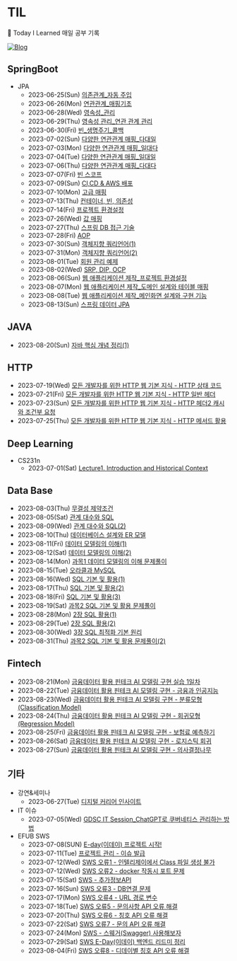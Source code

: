 # TIL
📝 Today I Learned 매일 공부 기록 

[![Blog](https://img.shields.io/badge/Velog-@chhaewxn-green.svg)](https://velog.io/@chhaewxn)

## SpringBoot
- JPA
  - 2023-06-25(Sun) [의존관계_자동 주입](https://github.com/chhaewxn/TIL/blob/main/Springboot/%EC%8A%A4%ED%94%84%EB%A7%81%20%ED%95%B5%EC%8B%AC%20%EC%9B%90%EB%A6%AC_%EC%9D%98%EC%A1%B4%EA%B4%80%EA%B3%84%20%EC%9E%90%EB%8F%99%20%EC%A3%BC%EC%9E%85.md) 
  - 2023-06-26(Mon) [연관관계_매핑기초](https://github.com/chhaewxn/TIL/blob/main/Springboot/%EC%97%B0%EA%B4%80%EA%B4%80%EA%B3%84_%EB%A7%A4%ED%95%91%EA%B8%B0%EC%B4%88.md)
  - 2023-06-28(Wed) [영속성_관리](https://github.com/chhaewxn/TIL/blob/main/Springboot/%EC%98%81%EC%86%8D%EC%84%B1_%EA%B4%80%EB%A6%AC.md)
  - 2023-06-29(Thu) [영속성 관리_연관 관계 관리](https://github.com/chhaewxn/TIL/blob/main/Springboot/%EC%98%81%EC%86%8D%EC%84%B1%20%EA%B4%80%EB%A6%AC_%EC%97%B0%EA%B4%80%20%EA%B4%80%EA%B3%84%20%EA%B4%80%EB%A6%AC.md)
  - 2023-06-30(Fri) [빈_생명주기_콜백](https://github.com/chhaewxn/TIL/blob/main/Springboot/%EB%B9%88%20%EC%83%9D%EB%AA%85%EC%A3%BC%EA%B8%B0%20%EC%BD%9C%EB%B0%B1.md)
  - 2023-07-02(Sun) [다양한 연관관계 매핑_다대일](https://github.com/chhaewxn/TIL/blob/main/Springboot/%EB%8B%A4%EC%96%91%ED%95%9C%20%EC%97%B0%EA%B4%80%EA%B4%80%EA%B3%84%20%EB%A7%A4%ED%95%91_%EB%8B%A4%EB%8C%80%EC%9D%BC.md)
  - 2023-07-03(Mon) [다양한 연관관계 매핑_일대다](https://github.com/chhaewxn/TIL/blob/main/Springboot/%EB%8B%A4%EC%96%91%ED%95%9C%20%EC%97%B0%EA%B4%80%EA%B4%80%EA%B3%84%20%EB%A7%A4%ED%95%91_%EC%9D%BC%EB%8C%80%EB%8B%A4.md)
  - 2023-07-04(Tue) [다양한 연관관계 매핑_일대일](https://github.com/chhaewxn/TIL/blob/main/Springboot/%EB%8B%A4%EC%96%91%ED%95%9C%20%EC%97%B0%EA%B4%80%EA%B4%80%EA%B3%84%20%EB%A7%A4%ED%95%91_%EC%9D%BC%EB%8C%80%EC%9D%BC.md)
  - 2023-07-06(Thu) [다양한 연관관계 매핑_다대다](https://github.com/chhaewxn/TIL/blob/main/Springboot/%EB%8B%A4%EC%96%91%ED%95%9C%20%EC%97%B0%EA%B4%80%EA%B4%80%EA%B3%84%20%EB%A7%A4%ED%95%91_%EB%8B%A4%EB%8C%80%EB%8B%A4.md)
  - 2023-07-07(Fri) [빈 스코프](https://github.com/chhaewxn/TIL/blob/main/Springboot/%EB%B9%88%20%EC%8A%A4%EC%BD%94%ED%94%84.md)
  - 2023-07-09(Sun) [CI,CD & AWS 배포](https://github.com/chhaewxn/TIL/blob/main/Springboot/CI%2CCD%20%26%20AWS%20%EB%B0%B0%ED%8F%AC.md)
  - 2023-07-10(Mon) [고급 매핑](https://github.com/chhaewxn/TIL/blob/main/Springboot/%EA%B3%A0%EA%B8%89%20%EB%A7%A4%ED%95%91.md)
  - 2023-07-13(Thu) [컨테이너, 빈, 의존성](https://github.com/chhaewxn/TIL/blob/main/Springboot/%EC%BB%A8%ED%85%8C%EC%9D%B4%EB%84%88%2C%20%EB%B9%88%2C%20%EC%9D%98%EC%A1%B4%EC%84%B1.md)
  - 2023-07-14(Fri) [프로젝트 환경설정](https://github.com/chhaewxn/TIL/blob/main/Springboot/%ED%94%84%EB%A1%9C%EC%A0%9D%ED%8A%B8%20%ED%99%98%EA%B2%BD%EC%84%A4%EC%A0%95.md)
  - 2023-07-26(Wed) [값 매핑](https://github.com/chhaewxn/TIL/blob/main/Springboot/%EA%B0%92%20%EB%A7%A4%ED%95%91.md)
  - 2023-07-27(Thu) [스프링 DB 접근 기술](https://github.com/chhaewxn/TIL/blob/main/Springboot/%EC%8A%A4%ED%94%84%EB%A7%81%20DB%20%EC%A0%91%EA%B7%BC%20%EA%B8%B0%EC%88%A0.md)
  - 2023-07-28(Fri) [AOP](https://github.com/chhaewxn/TIL/blob/main/Springboot/AOP.md)
  - 2023-07-30(Sun) [객체지향 쿼리언어(1)](https://github.com/chhaewxn/TIL/blob/main/Springboot/%EA%B0%9D%EC%B2%B4%EC%A7%80%ED%96%A5%20%EC%BF%BC%EB%A6%AC%EC%96%B8%EC%96%B4(1).md)
  - 2023-07-31(Mon) [객체지향 쿼리언어(2)](https://github.com/chhaewxn/TIL/blob/main/Springboot/%EA%B0%9D%EC%B2%B4%EC%A7%80%ED%96%A5%20%EC%BF%BC%EB%A6%AC%EC%96%B8%EC%96%B4(2).md)
  - 2023-08-01(Tue) [회원 관리 예제](https://github.com/chhaewxn/TIL/blob/main/Springboot/%ED%9A%8C%EC%9B%90%20%EA%B4%80%EB%A6%AC%20%EC%98%88%EC%A0%9C.md)
  - 2023-08-02(Wed) [SRP, DIP, OCP](https://github.com/chhaewxn/TIL/blob/main/Springboot/SRP%2C%20DIP%2C%20OCP.md)
  - 2023-08-06(Sun) [웹 애플리케이션 제작_프로젝트 환경설정](https://github.com/chhaewxn/TIL/blob/main/Springboot/%EC%9B%B9%20%EC%95%A0%ED%94%8C%EB%A6%AC%EC%BC%80%EC%9D%B4%EC%85%98%20%EC%A0%9C%EC%9E%91_%ED%94%84%EB%A1%9C%EC%A0%9D%ED%8A%B8%20%ED%99%98%EA%B2%BD%EC%84%A4%EC%A0%95.md)
  - 2023-08-07(Mon) [웹 애플리케이션 제작_도메인 설계와 테이블 매핑](https://github.com/chhaewxn/TIL/blob/main/Springboot/%EC%9B%B9%20%EC%95%A0%ED%94%8C%EB%A6%AC%EC%BC%80%EC%9D%B4%EC%85%98%20%EC%A0%9C%EC%9E%91_%EB%8F%84%EB%A9%94%EC%9D%B8%20%EB%AA%A8%EB%8D%B8%EA%B3%BC%20%ED%85%8C%EC%9D%B4%EB%B8%94%20%EC%84%A4%EA%B3%84.md)
  - 2023-08-08(Tue) [웹 애플리케이션 제작_메인화면 설계와 구현 기능](https://github.com/chhaewxn/TIL/blob/main/Springboot/%EC%9B%B9%20%EC%95%A0%ED%94%8C%EB%A6%AC%EC%BC%80%EC%9D%B4%EC%85%98%20%EC%A0%9C%EC%9E%91_%EB%A9%94%EC%9D%B8%ED%99%94%EB%A9%B4%EA%B3%BC%20%EA%B5%AC%ED%98%84%20%EA%B8%B0%EB%8A%A5.md)
  - 2023-08-13(Sun) [스프링 데이터 JPA](https://github.com/chhaewxn/TIL/blob/main/Springboot/%EC%8A%A4%ED%94%84%EB%A7%81%20%EB%8D%B0%EC%9D%B4%ED%84%B0%20JPA.md)
 
## JAVA
- 2023-08-20(Sun) [자바 핵심 개념 정리(1)](https://github.com/chhaewxn/TIL/blob/main/Java/%EC%9E%90%EB%B0%94%20%ED%95%B5%EC%8B%AC%20%EA%B0%9C%EB%85%90%20%EC%A0%95%EB%A6%AC(1).md)

## HTTP
- 2023-07-19(Wed) [모든 개발자를 위한 HTTP 웹 기본 지식 - HTTP 상태 코드](https://github.com/chhaewxn/TIL/blob/main/HTTP/%EB%AA%A8%EB%93%A0%20%EA%B0%9C%EB%B0%9C%EC%9E%90%EB%A5%BC%20%EC%9C%84%ED%95%9C%20HTTP%20%EC%9B%B9%20%EA%B8%B0%EB%B3%B8%20%EC%A7%80%EC%8B%9D%20-%20HTTP%20%EC%83%81%ED%83%9C%20%EC%BD%94%EB%93%9C.md)
- 2023-07-21(Fri) [모든 개발자를 위한 HTTP 웹 기본 지식 - HTTP 일반 헤더](https://github.com/chhaewxn/TIL/blob/main/HTTP/%EB%AA%A8%EB%93%A0%20%EA%B0%9C%EB%B0%9C%EC%9E%90%EB%A5%BC%20%EC%9C%84%ED%95%9C%20HTTP%20%EC%9B%B9%20%EA%B8%B0%EB%B3%B8%20%EC%A7%80%EC%8B%9D%20-%20HTTP%20%EC%9D%BC%EB%B0%98%20%ED%97%A4%EB%8D%94.md)
- 2023-07-23(Sun) [모든 개발자를 위한 HTTP 웹 기본 지식 - HTTP 헤더2 캐시와 조건부 요청](https://github.com/chhaewxn/TIL/blob/main/HTTP/%EB%AA%A8%EB%93%A0%20%EA%B0%9C%EB%B0%9C%EC%9E%90%EB%A5%BC%20%EC%9C%84%ED%95%9C%20HTTP%20%EC%9B%B9%20%EA%B8%B0%EB%B3%B8%20%EC%A7%80%EC%8B%9D%20-%20HTTP%20%ED%97%A4%EB%8D%942%20%EC%BA%90%EC%8B%9C%EC%99%80%20%EC%A1%B0%EA%B1%B4%EB%B6%80%20%EC%9A%94%EC%B2%AD.md)
- 2023-07-25(Thu) [모든 개발자를 위한 HTTP 웹 기본 지식 - HTTP 메서드 활용](https://github.com/chhaewxn/TIL/blob/main/HTTP/%EB%AA%A8%EB%93%A0%20%EA%B0%9C%EB%B0%9C%EC%9E%90%EB%A5%BC%20%EC%9C%84%ED%95%9C%20HTTP%20%EC%9B%B9%20%EA%B8%B0%EB%B3%B8%20%EC%A7%80%EC%8B%9D%20-%20HTTP%20%EB%A9%94%EC%84%9C%EB%93%9C%20%ED%99%9C%EC%9A%A9.md)

## Deep Learning
- CS231n
  - 2023-07-01(Sat) [Lecture1. Introduction and Historical Context](https://github.com/chhaewxn/TIL/blob/main/Deep%20Learning/CS231n/Lecture1.md)

##  Data Base
- 2023-08-03(Thu) [무결성 제약조건](https://github.com/chhaewxn/TIL/blob/main/DB/%EB%AC%B4%EA%B2%B0%EC%84%B1%20%EC%A0%9C%EC%95%BD%EC%A1%B0%EA%B1%B4.md)
- 2023-08-05(Sat) [관계 대수와 SQL](https://github.com/chhaewxn/TIL/blob/main/DB/%EA%B4%80%EA%B3%84%20%EB%8C%80%EC%88%98%EC%99%80%20SQL.md)
- 2023-08-09(Wed) [관계 대수와 SQL(2)](https://github.com/chhaewxn/TIL/blob/main/DB/%EA%B4%80%EA%B3%84%20%EB%8C%80%EC%88%98%EC%99%80%20SQL(2).md)
- 2023-08-10(Thu) [데이터베이스 설계와 ER 모델](https://github.com/chhaewxn/TIL/blob/main/DB/%EB%8D%B0%EC%9D%B4%ED%84%B0%EB%B2%A0%EC%9D%B4%EC%8A%A4%20%EC%84%A4%EA%B3%84%EC%9D%98%20%EA%B0%9C%EC%9A%94.md)
- 2023-08-11(Fri) [데이터 모델링의 이해(1)](https://github.com/chhaewxn/TIL/blob/main/DB/%EB%8D%B0%EC%9D%B4%ED%84%B0%20%EB%AA%A8%EB%8D%B8%EB%A7%81%EC%9D%98%20%EC%9D%B4%ED%95%B4.md)
- 2023-08-12(Sat) [데이터 모델링의 이해(2)](https://github.com/chhaewxn/TIL/blob/main/DB/%EB%8D%B0%EC%9D%B4%ED%84%B0%20%EB%AA%A8%EB%8D%B8%EB%A7%81.md)
- 2023-08-14(Mon) [과목1 데이터 모델링의 이해 문제풀이](https://github.com/chhaewxn/TIL/blob/main/DB/%EA%B3%BC%EB%AA%A91%20%EB%8D%B0%EC%9D%B4%ED%84%B0%20%EB%AA%A8%EB%8D%B8%EB%A7%81%EC%9D%98%20%EC%9D%B4%ED%95%B4%20%EB%AC%B8%EC%A0%9C%ED%92%80%EC%9D%B4.md)
- 2023-08-15(Tue) [오라클과 MySQL](https://github.com/chhaewxn/TIL/blob/main/DB/%EC%98%A4%EB%9D%BC%ED%81%B4%EA%B3%BC%20MySQL.md)
- 2023-08-16(Wed) [SQL 기본 및 활용(1)](https://github.com/chhaewxn/TIL/blob/main/DB/SQL%20%EA%B8%B0%EB%B3%B8%20%EB%B0%8F%20%ED%99%9C%EC%9A%A9(1).md)
- 2023-08-17(Thu) [SQL 기본 및 활용(2)](https://github.com/chhaewxn/TIL/blob/main/DB/SQL%20%EA%B8%B0%EB%B3%B8%20%EB%B0%8F%20%ED%99%9C%EC%9A%A9(2).md)
- 2023-08-18(Fri) [SQL 기본 및 활용(3)](https://github.com/chhaewxn/TIL/blob/main/DB/SQL%20%EA%B8%B0%EB%B3%B8%20%EB%B0%8F%20%ED%99%9C%EC%9A%A9(3).md)
- 2023-08-19(Sat) [과목2 SQL 기본 및 활용 문제풀이](https://github.com/chhaewxn/TIL/blob/main/DB/%EA%B3%BC%EB%AA%A92%20SQL%20%EA%B8%B0%EB%B3%B8%20%EB%B0%8F%20%ED%99%9C%EC%9A%A9%20%EB%AC%B8%EC%A0%9C%ED%92%80%EC%9D%B4.md)
- 2023-08-28(Mon) [2장 SQL 활용(1)](https://github.com/chhaewxn/TIL/blob/main/DB/2%EC%9E%A5%20SQL%20%ED%99%9C%EC%9A%A9(1).md)
- 2023-08-29(Tue) [2장 SQL 활용(2)](https://github.com/chhaewxn/TIL/blob/main/DB/2%EC%9E%A5%20SQL%20%ED%99%9C%EC%9A%A9(2).md)
- 2023-08-30(Wed) [3장 SQL 최적화 기본 원리](https://github.com/chhaewxn/TIL/blob/main/DB/3%EC%9E%A5%20SQL%20%EC%B5%9C%EC%A0%81%ED%99%94%20%EA%B8%B0%EB%B3%B8%20%EC%9B%90%EB%A6%AC.md)
- 2023-08-31(Thu) [과목2 SQL 기본 및 활용 문제풀이(2)](https://github.com/chhaewxn/TIL/blob/main/DB/SQL%20%EA%B8%B0%EB%B3%B8%20%EB%B0%8F%20%ED%99%9C%EC%9A%A9%20%EB%AC%B8%EC%A0%9C%ED%92%80%EC%9D%B4(2).md)

## Fintech
- 2023-08-21(Mon) [금융데이터 활용 핀테크 AI 모델링 구현 실습 1일차](https://github.com/chhaewxn/TIL/blob/main/Fintech/%EA%B8%88%EC%9C%B5%EB%8D%B0%EC%9D%B4%ED%84%B0%20%ED%99%9C%EC%9A%A9%20%ED%95%80%ED%85%8C%ED%81%AC%20AI%20%EB%AA%A8%EB%8D%B8%EB%A7%81%20%EA%B5%AC%ED%98%84%20%EC%8B%A4%EC%8A%B5%201%EC%9D%BC%EC%B0%A8.md)
- 2023-08-22(Tue) [금융데이터 활용 핀테크 AI 모델링 구현 - 금융과 인공지능](https://github.com/chhaewxn/TIL/blob/main/Fintech/%EA%B8%88%EC%9C%B5%EB%8D%B0%EC%9D%B4%ED%84%B0%20%ED%99%9C%EC%9A%A9%20%ED%95%80%ED%85%8C%ED%81%AC%20AI%20%EB%AA%A8%EB%8D%B8%EB%A7%81%20%EA%B5%AC%ED%98%84%20-%20%EA%B8%88%EC%9C%B5%EA%B3%BC%20%EC%9D%B8%EA%B3%B5%EC%A7%80%EB%8A%A5.md)
- 2023-08-23(Wed) [금융데이터 활용 핀테크 AI 모델링 구현 - 분류모형(Classification Model)](https://github.com/chhaewxn/TIL/blob/main/Fintech/%EA%B8%88%EC%9C%B5%EB%8D%B0%EC%9D%B4%ED%84%B0%20%ED%99%9C%EC%9A%A9%20%ED%95%80%ED%85%8C%ED%81%AC%20AI%20%EB%AA%A8%EB%8D%B8%EB%A7%81%20%EA%B5%AC%ED%98%84%20-%20%EB%B6%84%EB%A5%98%EB%AA%A8%ED%98%95(Classification%20Model).md)
- 2023-08-24(Thu) [금융데이터 활용 핀테크 AI 모델링 구현 - 회귀모형(Regression Model)](https://github.com/chhaewxn/TIL/blob/main/Fintech/%EA%B8%88%EC%9C%B5%EB%8D%B0%EC%9D%B4%ED%84%B0%20%ED%99%9C%EC%9A%A9%20%ED%95%80%ED%85%8C%ED%81%AC%20AI%20%EB%AA%A8%EB%8D%B8%EB%A7%81%20%EA%B5%AC%ED%98%84%20-%20%ED%9A%8C%EA%B7%80%EB%AA%A8%ED%98%95(Regression%20Model).md)
- 2023-08-25(Fri) [금융데이터 활용 핀테크 AI 모델링 구현 - 보험료 예측하기](https://github.com/chhaewxn/TIL/blob/main/Fintech/%EA%B8%88%EC%9C%B5%EB%8D%B0%EC%9D%B4%ED%84%B0%20%ED%99%9C%EC%9A%A9%20%ED%95%80%ED%85%8C%ED%81%AC%20AI%20%EB%AA%A8%EB%8D%B8%EB%A7%81%20%EA%B5%AC%ED%98%84%20%EC%8B%A4%EC%8A%B5%20-%20%EB%B3%B4%ED%97%98%EB%A3%8C%20%EC%98%88%EC%B8%A1%ED%95%98%EA%B8%B0.md)
- 2023-08-26(Sat) [금융데이터 활용 핀테크 AI 모델링 구현 - 로지스틱 회귀](https://github.com/chhaewxn/TIL/blob/main/Fintech/%EA%B8%88%EC%9C%B5%EB%8D%B0%EC%9D%B4%ED%84%B0%20%ED%99%9C%EC%9A%A9%20%ED%95%80%ED%85%8C%ED%81%AC%20AI%20%EB%AA%A8%EB%8D%B8%EB%A7%81%20%EA%B5%AC%ED%98%84%20-%20%EB%A1%9C%EC%A7%80%EC%8A%A4%ED%8B%B1%20%ED%9A%8C%EA%B7%80.md)
- 2023-08-27(Sun) [금융데이터 활용 핀테크 AI 모델링 구현 - 의사결정나무](https://github.com/chhaewxn/TIL/blob/main/Fintech/%EA%B8%88%EC%9C%B5%EB%8D%B0%EC%9D%B4%ED%84%B0%20%ED%99%9C%EC%9A%A9%20%ED%95%80%ED%85%8C%ED%81%AC%20AI%20%EB%AA%A8%EB%8D%B8%EB%A7%81%20%EA%B5%AC%ED%98%84%20-%20%EC%9D%98%EC%82%AC%EA%B2%B0%EC%A0%95%EB%82%98%EB%AC%B4.md)
  
## 기타
- 강연&세미나
  - 2023-06-27(Tue) [디지털 커리어 인사이트](https://velog.io/@chhaewxn/TIL-0627-%EB%94%94%EC%A7%80%ED%84%B8-%EC%BB%A4%EB%A6%AC%EC%96%B4-%EC%9D%B8%EC%82%AC%EC%9D%B4%ED%8A%B8)
- IT 이슈
  - 2023-07-05(Wed) [GDSC IT Session_ChatGPT로 쿠버네티스 관리하는 방법](https://velog.io/@chhaewxn/GDSC-IT-Session-ChatGPT%EB%A1%9C-%EC%BF%A0%EB%B2%84%EB%84%A4%ED%8B%B0%EC%8A%A4-%EA%B4%80%EB%A6%AC%ED%95%98%EB%8A%94-%EB%B0%A9%EB%B2%95)
- EFUB SWS
  - 2023-07-08(SUN) [E-day(이데이) 프로젝트 시작!](https://velog.io/@chhaewxn/E-day%EC%9D%B4%EB%8D%B0%EC%9D%B4-%ED%94%84%EB%A1%9C%EC%A0%9D%ED%8A%B8-%EC%8B%9C%EC%9E%91)
  - 2023-07-11(Tue) [프로젝트 관리 - 이슈 발급](https://github.com/chhaewxn/TIL/blob/main/SWS/(SWS)%20%ED%94%84%EB%A1%9C%EC%A0%9D%ED%8A%B8%20%EA%B4%80%EB%A6%AC%20-%20%EC%9D%B4%EC%8A%88%20%EB%B0%9C%EA%B8%89.md)
  - 2023-07-12(Wed) [SWS 오류1 - 인텔리제이에서 Class 파일 생성 불가](https://github.com/chhaewxn/TIL/blob/main/SWS/SWS%20%EC%98%A4%EB%A5%981%20-%20%EC%9D%B8%ED%85%94%EB%A6%AC%EC%A0%9C%EC%9D%B4%EC%97%90%EC%84%9C%20Class%20%ED%8C%8C%EC%9D%BC%20%EC%83%9D%EC%84%B1%20%EB%B6%88%EA%B0%80.md)
  - 2023-07-12(Wed) [SWS 오류2 - docker 작동시 포트 문제](https://github.com/chhaewxn/TIL/blob/main/SWS/SWS%20%EC%98%A4%EB%A5%982%20-%20docker%20%EC%9E%91%EB%8F%99%EC%8B%9C%20%ED%8F%AC%ED%8A%B8%20%EB%AC%B8%EC%A0%9C.md)
  - 2023-07-15(Sat) [SWS - 추가정보API](https://github.com/chhaewxn/TIL/blob/main/SWS/%EC%B6%94%EA%B0%80%EC%A0%95%EB%B3%B4API.md)
  - 2023-07-16(Sun) [SWS 오류3 - DB연결 문제](https://github.com/chhaewxn/TIL/blob/main/SWS/SWS%20%EC%98%A4%EB%A5%983%20-%20DB%EC%97%B0%EA%B2%B0%20%EB%AC%B8%EC%A0%9C.md)
  - 2023-07-17(Mon) [SWS 오류4 - URL 경로 변수](https://github.com/chhaewxn/TIL/blob/main/SWS/SWS%20%EC%98%A4%EB%A5%984%20-%20URL%20%EA%B2%BD%EB%A1%9C%20%EB%B3%80%EC%88%98.md)
  - 2023-07-18(Tue) [SWS 오류5 - 문의사항 API 오류 해결](https://github.com/chhaewxn/TIL/blob/main/SWS/SWS%20%EC%98%A4%EB%A5%985%20-%20%EB%AC%B8%EC%9D%98%EC%82%AC%ED%95%AD%20API%20%EC%98%A4%EB%A5%98%20%ED%95%B4%EA%B2%B0.md)
  - 2023-07-20(Thu) [SWS 오류6 - 칭호 API 오류 해결](https://github.com/chhaewxn/TIL/blob/main/SWS/SWS%20%EC%98%A4%EB%A5%986%20-%20%EC%B9%AD%ED%98%B8%20API%20%EC%98%A4%EB%A5%98%20%ED%95%B4%EA%B2%B0.md)
  - 2023-07-22(Sat) [SWS 오류7 - 문의 API 오류 해결](https://github.com/chhaewxn/TIL/blob/main/SWS/SWS%20%EC%98%A4%EB%A5%987%20-%20%EB%AC%B8%EC%9D%98%20API%20%EC%98%A4%EB%A5%98%20%ED%95%B4%EA%B2%B0.md)
  - 2023-07-24(Mon) [SWS - 스웨거(Swagger) 사용해보자](https://github.com/chhaewxn/TIL/blob/main/SWS/SWS%20-%20%EC%8A%A4%EC%9B%A8%EA%B1%B0(Swagger)%20%EC%82%AC%EC%9A%A9%ED%95%B4%EB%B3%B4%EC%9E%90.md)
  - 2023-07-29(Sat) [SWS E-Day(이데이) 백엔드 리드미 정리](https://github.com/chhaewxn/TIL/blob/main/SWS/SWS%20E-Day(%EC%9D%B4%EB%8D%B0%EC%9D%B4)%20%EB%B0%B1%EC%97%94%EB%93%9C%20README.md%20%EC%A0%95%EB%A6%AC.md)
  - 2023-08-04(Fri) [SWS 오류8 - 디데이별 칭호 API 오류 해결
](https://github.com/chhaewxn/TIL/blob/main/SWS/SWS%20%EC%98%A4%EB%A5%988%20-%20%EB%94%94%EB%8D%B0%EC%9D%B4%EB%B3%84%20%EC%B9%AD%ED%98%B8%20API%20%EC%98%A4%EB%A5%98%20%ED%95%B4%EA%B2%B0.md)
